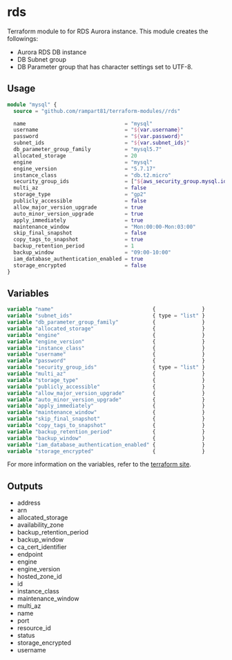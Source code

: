 # rds

Terraform module to for RDS Aurora instance. This module creates the followings:
* Aurora RDS DB instance
* DB Subnet group
* DB Parameter group that has character settings set to UTF-8.

## Usage
```terraform
module "mysql" {
  source = "github.com/rampart81/terraform-modules//rds"

  name                                = "mysql"
  username                            = "${var.username}"
  password                            = "${var.password}"
  subnet_ids                          = "${var.subnet_ids}"
  db_parameter_group_family           = "mysql5.7"
  allocated_storage                   = 20
  engine                              = "mysql"
  engine_version                      = "5.7.17"
  instance_class                      = "db.t2.micro"
  security_group_ids                  = ["${aws_security_group.mysql.id}"]
  multi_az                            = false
  storage_type                        = "gp2"
  publicly_accessible                 = false
  allow_major_version_upgrade         = true
  auto_minor_version_upgrade          = true
  apply_immediately                   = true
  maintenance_window                  = "Mon:00:00-Mon:03:00"
  skip_final_snapshot                 = false
  copy_tags_to_snapshot               = true
  backup_retention_period             = 1
  backup_window                       = "09:00-10:00"
  iam_database_authentication_enabled = true
  storage_encrypted                   = false
}
```

## Variables
```terraform
variable "name"                                {               } 
variable "subnet_ids"                          { type = "list" } 
variable "db_parameter_group_family"           {               } 
variable "allocated_storage"                   {               } 
variable "engine"                              {               } 
variable "engine_version"                      {               } 
variable "instance_class"                      {               } 
variable "username"                            {               } 
variable "password"                            {               } 
variable "security_group_ids"                  { type = "list" } 
variable "multi_az"                            {               } 
variable "storage_type"                        {               } 
variable "publicly_accessible"                 {               } 
variable "allow_major_version_upgrade"         {               } 
variable "auto_minor_version_upgrade"          {               } 
variable "apply_immediately"                   {               } 
variable "maintenance_window"                  {               } 
variable "skip_final_snapshot"                 {               } 
variable "copy_tags_to_snapshot"               {               } 
variable "backup_retention_period"             {               } 
variable "backup_window"                       {               } 
variable "iam_database_authentication_enabled" {               } 
variable "storage_encrypted"                   {               } 
```

For more information on the variables, refer to the [terraform site](https://www.terraform.io/docs/providers/aws/r/db_instance.html#argument-reference).

## Outputs
* address            
* arn                  
* allocated_storage     
* availability_zone     
* backup_retention_period
* backup_window         
* ca_cert_identifier    
* endpoint              
* engine                
* engine_version        
* hosted_zone_id        
* id                    
* instance_class        
* maintenance_window    
* multi_az              
* name                  
* port                  
* resource_id           
* status                
* storage_encrypted     
* username              
